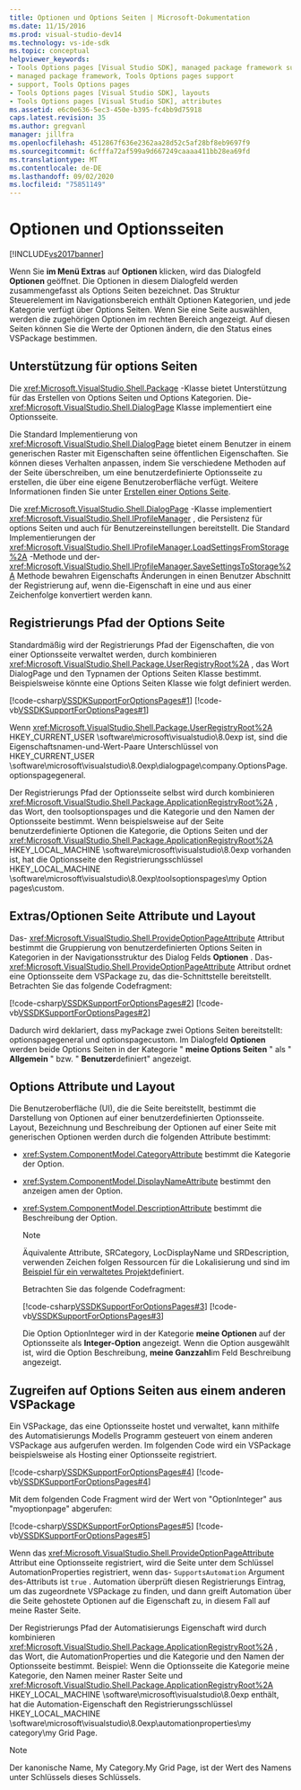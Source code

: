 ```yaml
---
title: Optionen und Options Seiten | Microsoft-Dokumentation
ms.date: 11/15/2016
ms.prod: visual-studio-dev14
ms.technology: vs-ide-sdk
ms.topic: conceptual
helpviewer_keywords:
- Tools Options pages [Visual Studio SDK], managed package framework support
- managed package framework, Tools Options pages support
- support, Tools Options pages
- Tools Options pages [Visual Studio SDK], layouts
- Tools Options pages [Visual Studio SDK], attributes
ms.assetid: e6c0e636-5ec3-450e-b395-fc4bb9d75918
caps.latest.revision: 35
ms.author: gregvanl
manager: jillfra
ms.openlocfilehash: 4512867f636e2362aa28d52c5af28bf8eb9697f9
ms.sourcegitcommit: 6cfffa72af599a9d667249caaaa411bb28ea69fd
ms.translationtype: MT
ms.contentlocale: de-DE
ms.lasthandoff: 09/02/2020
ms.locfileid: "75851149"
---
```

# <a name="options-and-options-pages"></a>Optionen und Optionsseiten
[!INCLUDE[vs2017banner](../../includes/vs2017banner.md)]

Wenn Sie **im Menü Extras** auf **Optionen** klicken, wird das Dialogfeld **Optionen** geöffnet. Die Optionen in diesem Dialogfeld werden zusammengefasst als Options Seiten bezeichnet. Das Struktur Steuerelement im Navigationsbereich enthält Optionen Kategorien, und jede Kategorie verfügt über Options Seiten. Wenn Sie eine Seite auswählen, werden die zugehörigen Optionen im rechten Bereich angezeigt. Auf diesen Seiten können Sie die Werte der Optionen ändern, die den Status eines VSPackage bestimmen.  
  
## <a name="support-for-options-pages"></a>Unterstützung für options Seiten  
 Die <xref:Microsoft.VisualStudio.Shell.Package> -Klasse bietet Unterstützung für das Erstellen von Options Seiten und Options Kategorien. Die- <xref:Microsoft.VisualStudio.Shell.DialogPage> Klasse implementiert eine Optionsseite.  
  
 Die Standard Implementierung von <xref:Microsoft.VisualStudio.Shell.DialogPage> bietet einem Benutzer in einem generischen Raster mit Eigenschaften seine öffentlichen Eigenschaften. Sie können dieses Verhalten anpassen, indem Sie verschiedene Methoden auf der Seite überschreiben, um eine benutzerdefinierte Optionsseite zu erstellen, die über eine eigene Benutzeroberfläche verfügt. Weitere Informationen finden Sie unter [Erstellen einer Options Seite](../../extensibility/creating-an-options-page.md).  
  
 Die <xref:Microsoft.VisualStudio.Shell.DialogPage> -Klasse implementiert <xref:Microsoft.VisualStudio.Shell.IProfileManager> , die Persistenz für options Seiten und auch für Benutzereinstellungen bereitstellt. Die Standard Implementierungen der <xref:Microsoft.VisualStudio.Shell.IProfileManager.LoadSettingsFromStorage%2A> -Methode und der- <xref:Microsoft.VisualStudio.Shell.IProfileManager.SaveSettingsToStorage%2A> Methode bewahren Eigenschafts Änderungen in einen Benutzer Abschnitt der Registrierung auf, wenn die-Eigenschaft in eine und aus einer Zeichenfolge konvertiert werden kann.  
  
## <a name="options-page-registry-path"></a>Registrierungs Pfad der Options Seite  
 Standardmäßig wird der Registrierungs Pfad der Eigenschaften, die von einer Optionsseite verwaltet werden, durch kombinieren <xref:Microsoft.VisualStudio.Shell.Package.UserRegistryRoot%2A> , das Wort DialogPage und den Typnamen der Options Seiten Klasse bestimmt. Beispielsweise könnte eine Options Seiten Klasse wie folgt definiert werden.  
  
 [!code-csharp[VSSDKSupportForOptionsPages#1](../../snippets/csharp/VS_Snippets_VSSDK/vssdksupportforoptionspages/cs/vssdksupportforoptionspagespackage.cs#1)]
 [!code-vb[VSSDKSupportForOptionsPages#1](../../snippets/visualbasic/VS_Snippets_VSSDK/vssdksupportforoptionspages/vb/vssdksupportforoptionspagespackage.vb#1)]  
  
 Wenn <xref:Microsoft.VisualStudio.Shell.Package.UserRegistryRoot%2A> HKEY_CURRENT_USER \software\microsoft\visualstudio\8.0exp ist, sind die Eigenschaftsnamen-und-Wert-Paare Unterschlüssel von HKEY_CURRENT_USER \software\microsoft\visualstudio\8.0exp\dialogpage\company.OptionsPage.optionspagegeneral.  
  
 Der Registrierungs Pfad der Optionsseite selbst wird durch kombinieren <xref:Microsoft.VisualStudio.Shell.Package.ApplicationRegistryRoot%2A> , das Wort, den toolsoptionspages und die Kategorie und den Namen der Optionsseite bestimmt. Wenn beispielsweise auf der Seite benutzerdefinierte Optionen die Kategorie, die Options Seiten und der <xref:Microsoft.VisualStudio.Shell.Package.ApplicationRegistryRoot%2A> HKEY_LOCAL_MACHINE \software\microsoft\visualstudio\8.0exp vorhanden ist, hat die Optionsseite den Registrierungsschlüssel HKEY_LOCAL_MACHINE \software\microsoft\visualstudio\8.0exp\toolsoptionspages\my Option pages\custom.  
  
## <a name="toolsoptions-page-attributes-and-layout"></a>Extras/Optionen Seite Attribute und Layout  
 Das- <xref:Microsoft.VisualStudio.Shell.ProvideOptionPageAttribute> Attribut bestimmt die Gruppierung von benutzerdefinierten Options Seiten in Kategorien in der Navigationsstruktur des Dialog Felds **Optionen** . Das- <xref:Microsoft.VisualStudio.Shell.ProvideOptionPageAttribute> Attribut ordnet eine Optionsseite dem VSPackage zu, das die-Schnittstelle bereitstellt. Betrachten Sie das folgende Codefragment:  
  
 [!code-csharp[VSSDKSupportForOptionsPages#2](../../snippets/csharp/VS_Snippets_VSSDK/vssdksupportforoptionspages/cs/vssdksupportforoptionspagespackage.cs#2)]
 [!code-vb[VSSDKSupportForOptionsPages#2](../../snippets/visualbasic/VS_Snippets_VSSDK/vssdksupportforoptionspages/vb/vssdksupportforoptionspagespackage.vb#2)]  
  
 Dadurch wird deklariert, dass myPackage zwei Options Seiten bereitstellt: optionspagegeneral und optionspagecustom. Im Dialogfeld **Optionen** werden beide Options Seiten in der Kategorie " **meine Options Seiten** " als " **Allgemein** " bzw. " **Benutzer**definiert" angezeigt.  
  
## <a name="option-attributes-and-layout"></a>Options Attribute und Layout  
 Die Benutzeroberfläche (UI), die die Seite bereitstellt, bestimmt die Darstellung von Optionen auf einer benutzerdefinierten Optionsseite. Layout, Bezeichnung und Beschreibung der Optionen auf einer Seite mit generischen Optionen werden durch die folgenden Attribute bestimmt:  
  
- <xref:System.ComponentModel.CategoryAttribute> bestimmt die Kategorie der Option.  
  
- <xref:System.ComponentModel.DisplayNameAttribute> bestimmt den anzeigen amen der Option.  
  
- <xref:System.ComponentModel.DescriptionAttribute> bestimmt die Beschreibung der Option.  
  
  > [!NOTE]
  > Äquivalente Attribute, SRCategory, LocDisplayName und SRDescription, verwenden Zeichen folgen Ressourcen für die Lokalisierung und sind im [Beispiel für ein verwaltetes Projekt](https://msdn.com/vsx)definiert.  
  
  Betrachten Sie das folgende Codefragment:  
  
  [!code-csharp[VSSDKSupportForOptionsPages#3](../../snippets/csharp/VS_Snippets_VSSDK/vssdksupportforoptionspages/cs/optionspagecustom.cs#3)]
  [!code-vb[VSSDKSupportForOptionsPages#3](../../snippets/visualbasic/VS_Snippets_VSSDK/vssdksupportforoptionspages/vb/optionspagegeneral.vb#3)]  
  
  Die Option OptionInteger wird in der Kategorie **meine Optionen** auf der Optionsseite als **Integer-Option** angezeigt. Wenn die Option ausgewählt ist, wird die Option Beschreibung, **meine Ganzzahl**im Feld Beschreibung angezeigt.  
  
## <a name="accessing-options-pages-from-another-vspackage"></a>Zugreifen auf Options Seiten aus einem anderen VSPackage  
 Ein VSPackage, das eine Optionsseite hostet und verwaltet, kann mithilfe des Automatisierungs Modells Programm gesteuert von einem anderen VSPackage aus aufgerufen werden. Im folgenden Code wird ein VSPackage beispielsweise als Hosting einer Optionsseite registriert.  
  
 [!code-csharp[VSSDKSupportForOptionsPages#4](../../snippets/csharp/VS_Snippets_VSSDK/vssdksupportforoptionspages/cs/vssdksupportforoptionspagespackage.cs#4)]
 [!code-vb[VSSDKSupportForOptionsPages#4](../../snippets/visualbasic/VS_Snippets_VSSDK/vssdksupportforoptionspages/vb/vssdksupportforoptionspagespackage.vb#4)]  
  
 Mit dem folgenden Code Fragment wird der Wert von "OptionInteger" aus "myoptionpage" abgerufen:  
  
 [!code-csharp[VSSDKSupportForOptionsPages#5](../../snippets/csharp/VS_Snippets_VSSDK/vssdksupportforoptionspages/cs/vssdksupportforoptionspagespackage.cs#5)]
 [!code-vb[VSSDKSupportForOptionsPages#5](../../snippets/visualbasic/VS_Snippets_VSSDK/vssdksupportforoptionspages/vb/vssdksupportforoptionspagespackage.vb#5)]  
  
 Wenn das <xref:Microsoft.VisualStudio.Shell.ProvideOptionPageAttribute> Attribut eine Optionsseite registriert, wird die Seite unter dem Schlüssel AutomationProperties registriert, wenn das- `SupportsAutomation` Argument des-Attributs ist `true` . Automation überprüft diesen Registrierungs Eintrag, um das zugeordnete VSPackage zu finden, und dann greift Automation über die Seite gehostete Optionen auf die Eigenschaft zu, in diesem Fall auf meine Raster Seite.  
  
 Der Registrierungs Pfad der Automatisierungs Eigenschaft wird durch kombinieren <xref:Microsoft.VisualStudio.Shell.Package.ApplicationRegistryRoot%2A> , das Wort, die AutomationProperties und die Kategorie und den Namen der Optionsseite bestimmt. Beispiel: Wenn die Optionsseite die Kategorie meine Kategorie, den Namen meiner Raster Seite und <xref:Microsoft.VisualStudio.Shell.Package.ApplicationRegistryRoot%2A> HKEY_LOCAL_MACHINE \software\microsoft\visualstudio\8.0exp enthält, hat die Automation-Eigenschaft den Registrierungsschlüssel HKEY_LOCAL_MACHINE \software\microsoft\visualstudio\8.0exp\automationproperties\my category\my Grid Page.  
  
> [!NOTE]
> Der kanonische Name, My Category.My Grid Page, ist der Wert des Namens unter Schlüssels dieses Schlüssels.
